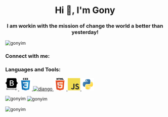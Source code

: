 <h1 align="center">Hi 👋, I'm Gony</h1>
<h3 align="center">I am workin with the mission of change the world a better than yesterday!</h3>

<p align="left"> <img src="https://komarev.com/ghpvc/?username=gonyim&label=Profile%20views&color=0e75b6&style=flat" alt="gonyim" /> </p>

<h3 align="left">Connect with me:</h3>
<p align="left">
</p>

<h3 align="left">Languages and Tools:</h3>
<p align="left"> <a href="https://getbootstrap.com" target="_blank" rel="noreferrer"> <img src="https://raw.githubusercontent.com/devicons/devicon/master/icons/bootstrap/bootstrap-plain-wordmark.svg" alt="bootstrap" width="40" height="40"/> </a> <a href="https://www.w3schools.com/css/" target="_blank" rel="noreferrer"> <img src="https://raw.githubusercontent.com/devicons/devicon/master/icons/css3/css3-original-wordmark.svg" alt="css3" width="40" height="40"/> </a> <a href="https://www.djangoproject.com/" target="_blank" rel="noreferrer"> <img src="https://cdn.worldvectorlogo.com/logos/django.svg" alt="django" width="40" height="40"/> </a> <a href="https://www.w3.org/html/" target="_blank" rel="noreferrer"> <img src="https://raw.githubusercontent.com/devicons/devicon/master/icons/html5/html5-original-wordmark.svg" alt="html5" width="40" height="40"/> </a> <a href="https://developer.mozilla.org/en-US/docs/Web/JavaScript" target="_blank" rel="noreferrer"> <img src="https://raw.githubusercontent.com/devicons/devicon/master/icons/javascript/javascript-original.svg" alt="javascript" width="40" height="40"/> </a> <a href="https://www.python.org" target="_blank" rel="noreferrer"> <img src="https://raw.githubusercontent.com/devicons/devicon/master/icons/python/python-original.svg" alt="python" width="40" height="40"/> </a> </p>

<p><img align="left" src="https://github-readme-stats.vercel.app/api/top-langs?username=gonyim&show_icons=true&locale=en&layout=compact" alt="gonyim" /></p>

<p>&nbsp;<img align="center" src="https://github-readme-stats.vercel.app/api?username=gonyim&show_icons=true&locale=en" alt="gonyim" /></p>

<p><img align="center" src="https://github-readme-streak-stats.herokuapp.com/?user=gonyim&" alt="gonyim" /></p>
